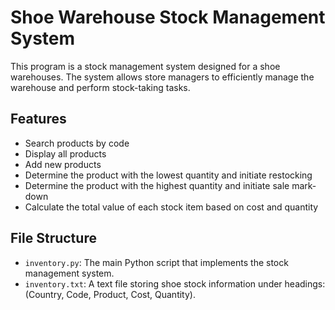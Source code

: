 # Shoe Warehouse Stock Management System

This program is a stock management system designed for a shoe warehouses.
The system allows store managers to efficiently manage the warehouse and perform stock-taking tasks.

## Features

- Search products by code
- Display all products
- Add new products
- Determine the product with the lowest quantity and initiate restocking
- Determine the product with the highest quantity and initiate sale mark-down
- Calculate the total value of each stock item based on cost and quantity

## File Structure

- `inventory.py`: The main Python script that implements the stock management system.
- `inventory.txt`: A text file storing shoe stock information under headings: (Country, Code, Product, Cost, Quantity).
